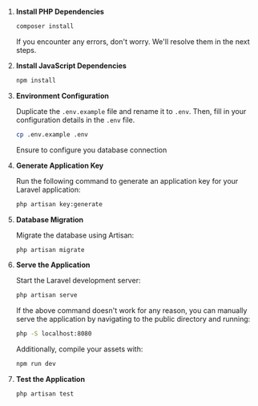 1. **Install PHP Dependencies**

    ```bash
    composer install
    ```

    If you encounter any errors, don't worry. We'll resolve them in the next steps.

2. **Install JavaScript Dependencies**

    ```bash
    npm install
    ```

3. **Environment Configuration**

    Duplicate the `.env.example` file and rename it to `.env`. Then, fill in your configuration details in the `.env` file.

    ```bash
    cp .env.example .env
    ```

    Ensure to configure you database connection

4. **Generate Application Key**

    Run the following command to generate an application key for your Laravel application:

    ```bash
    php artisan key:generate
    ```

5. **Database Migration**

    Migrate the database using Artisan:

    ```bash
    php artisan migrate
    ```

6. **Serve the Application**

    Start the Laravel development server:

    ```bash
    php artisan serve
    ```

    If the above command doesn't work for any reason, you can manually serve the application by navigating to the public directory and running:

    ```bash
    php -S localhost:8080
    ```

    Additionally, compile your assets with:

    ```bash
    npm run dev
    ```

7. **Test the Application**

    ```bash
    php artisan test
    ```
